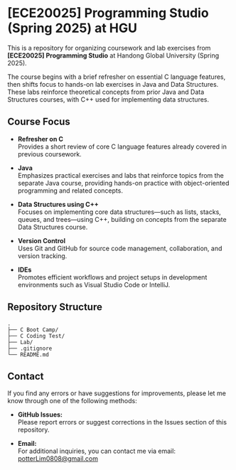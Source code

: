 # [ECE20025] Programming Studio (Spring 2025) at HGU

This is a repository for organizing coursework and lab exercises from **[ECE20025] Programming Studio** at Handong Global University (Spring 2025).

The course begins with a brief refresher on essential C language features, then shifts focus to hands-on lab exercises in Java and Data Structures. These labs reinforce theoretical concepts from prior Java and Data Structures courses, with C++ used for implementing data structures.

## Course Focus

- **Refresher on C**  
  Provides a short review of core C language features already covered in previous coursework.

- **Java**  
  Emphasizes practical exercises and labs that reinforce topics from the separate Java course, providing hands-on practice with object-oriented programming and related concepts.

- **Data Structures using C++**  
  Focuses on implementing core data structures—such as lists, stacks, queues, and trees—using C++, building on concepts from the separate Data Structures course.

- **Version Control**  
  Uses Git and GitHub for source code management, collaboration, and version tracking.

- **IDEs**  
  Promotes efficient workflows and project setups in development environments such as Visual Studio Code or IntelliJ.

## Repository Structure

```plaintext
.
├── C Boot Camp/
├── C Coding Test/
├── Lab/
├── .gitignore
└── README.md
```

## Contact

If you find any errors or have suggestions for improvements, please let me know through one of the following methods:

- **GitHub Issues:**  
  Please report errors or suggest corrections in the Issues section of this repository.

- **Email:**  
  For additional inquiries, you can contact me via email: potterLim0808@gmail.com